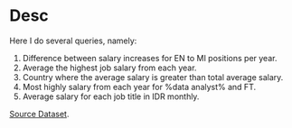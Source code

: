 # Desc
Here I do several queries, namely:
1. Difference between salary increases for EN to MI positions per year.
2. Average the highest job salary from each year.
3. Country where the average salary is greater than total average salary.
4. Most highly salary from each year for %data analyst% and FT.
5. Average salary for each job title in IDR monthly.

[Source Dataset](https://www.kaggle.com/datasets/ruchi798/data-science-job-salaries).

